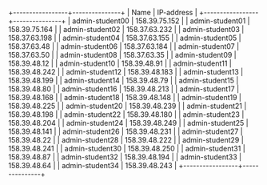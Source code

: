 +-----------------+---------------+
| Name            | IP-address    |
+-----------------+---------------+
| admin-student00 | 158.39.75.152 |
| admin-student01 | 158.39.75.164 |
| admin-student02 | 158.37.63.232 |
| admin-student03 | 158.37.63.198 |
| admin-student04 | 158.37.63.155 |
| admin-student05 | 158.37.63.48  |
| admin-student06 | 158.37.63.184 |
| admin-student07 | 158.37.63.50  |
| admin-student08 | 158.37.63.35  |
| admin-student09 | 158.39.48.12  |
| admin-student10 | 158.39.48.91  |
| admin-student11 | 158.39.48.242 |
| admin-student12 | 158.39.48.183 |
| admin-student13 | 158.39.48.199 |
| admin-student14 | 158.39.48.79  |
| admin-student15 | 158.39.48.80  |
| admin-student16 | 158.39.48.213 |
| admin-student17 | 158.39.48.168 |
| admin-student18 | 158.39.48.148 |
| admin-student19 | 158.39.48.225 |
| admin-student20 | 158.39.48.239 |
| admin-student21 | 158.39.48.198 |
| admin-student22 | 158.39.48.180 |
| admin-student23 | 158.39.48.204 |
| admin-student24 | 158.39.48.249 |
| admin-student25 | 158.39.48.141 |
| admin-student26 | 158.39.48.231 |
| admin-student27 | 158.39.48.22  |
| admin-student28 | 158.39.48.222 |
| admin-student29 | 158.39.48.241 |
| admin-student30 | 158.39.48.250 |
| admin-student31 | 158.39.48.87  |
| admin-student32 | 158.39.48.194 |
| admin-student33 | 158.39.48.64  |
| admin-student34 | 158.39.48.243 |
+-----------------+---------------+
